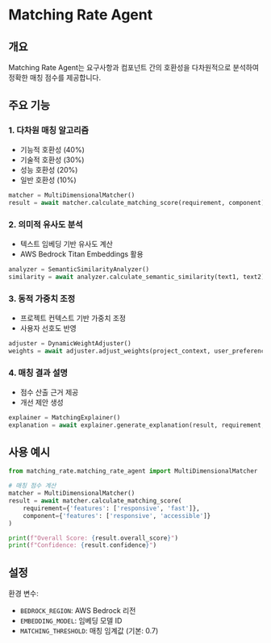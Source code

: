 # Matching Rate Agent

## 개요
Matching Rate Agent는 요구사항과 컴포넌트 간의 호환성을 다차원적으로 분석하여 정확한 매칭 점수를 제공합니다.

## 주요 기능

### 1. 다차원 매칭 알고리즘
- 기능적 호환성 (40%)
- 기술적 호환성 (30%)
- 성능 호환성 (20%)
- 일반 호환성 (10%)

```python
matcher = MultiDimensionalMatcher()
result = await matcher.calculate_matching_score(requirement, component)
```

### 2. 의미적 유사도 분석
- 텍스트 임베딩 기반 유사도 계산
- AWS Bedrock Titan Embeddings 활용

```python
analyzer = SemanticSimilarityAnalyzer()
similarity = await analyzer.calculate_semantic_similarity(text1, text2)
```

### 3. 동적 가중치 조정
- 프로젝트 컨텍스트 기반 가중치 조정
- 사용자 선호도 반영

```python
adjuster = DynamicWeightAdjuster()
weights = await adjuster.adjust_weights(project_context, user_preferences)
```

### 4. 매칭 결과 설명
- 점수 산출 근거 제공
- 개선 제안 생성

```python
explainer = MatchingExplainer()
explanation = await explainer.generate_explanation(result, requirement, component)
```

## 사용 예시

```python
from matching_rate.matching_rate_agent import MultiDimensionalMatcher

# 매칭 점수 계산
matcher = MultiDimensionalMatcher()
result = await matcher.calculate_matching_score(
    requirement={'features': ['responsive', 'fast']},
    component={'features': ['responsive', 'accessible']}
)

print(f"Overall Score: {result.overall_score}")
print(f"Confidence: {result.confidence}")
```

## 설정

환경 변수:
- `BEDROCK_REGION`: AWS Bedrock 리전
- `EMBEDDING_MODEL`: 임베딩 모델 ID
- `MATCHING_THRESHOLD`: 매칭 임계값 (기본: 0.7)